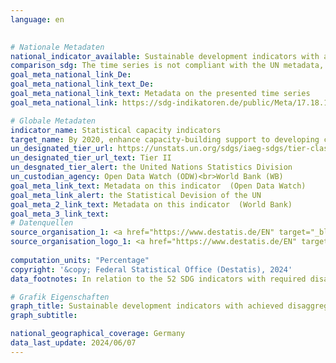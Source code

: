 ```yaml
---
language: en
    

# Nationale Metadaten    
national_indicator_available: Sustainable development indicators with achieved disaggregation when relevant to the indicator title    
comparison_sdg: The time series is not compliant with the UN metadata, but provides additional information.    
goal_meta_national_link_De: 
goal_meta_national_link_text_De: 
goal_meta_national_link_text: Metadata on the presented time series
goal_meta_national_link: https://sdg-indikatoren.de/public/Meta/17.18.1.pdf    

# Globale Metadaten    
indicator_name: Statistical capacity indicators    
target_name: By 2020, enhance capacity-building support to developing countries, including for least developed countries and small island developing States, to increase significantly the availability of high-quality, timely and reliable data disaggregated by income, gender, age, race, ethnicity, migratory status, disability, geographic location and other characteristics relevant in national contexts    
un_designated_tier_url: https://unstats.un.org/sdgs/iaeg-sdgs/tier-classification/    
un_designated_tier_url_text: Tier II    
un_desgnated_tier_alert: the United Nations Statistics Division    
un_custodian_agency: Open Data Watch (ODW)<br>World Bank (WB)    
goal_meta_link_text: Metadata on this indicator  (Open Data Watch)    
goal_meta_link_alert: the Statistical Devision of the UN    
goal_meta_2_link_text: Metadata on this indicator  (World Bank)    
goal_meta_3_link_text:         
# Datenquellen
source_organisation_1: <a href="https://www.destatis.de/EN" target="_blank" title="Click here to go to the website of the organisation Federal Statistical Office (Destatis)."> Federal Statistical Office (Destatis) </a>
source_organisation_logo_1: <a href="https://www.destatis.de/EN" target="_blank"><img src="https://sdg-indikatoren.de/public/OrgImgEn/destatis.png" alt="Logo destatis" style="height:60px; width:148px"/></a>
    
computation_units: "Percentage"    
copyright: '&copy; Federal Statistical Office (Destatis), 2024'    
data_footnotes: In relation to the 52 SDG indicators with required disaggregations in the indicator title.<br>• The data is based on a special evaluation and is not publicly available.    

# Grafik Eigenschaften    
graph_title: Sustainable development indicators with achieved disaggregation when relevant to the indicator title
graph_subtitle:     

national_geographical_coverage: Germany    
data_last_update: 2024/06/07    
---
```


<span></span>